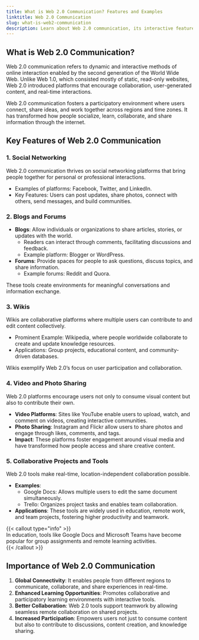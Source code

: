 ```yaml
---
title: What is Web 2.0 Communication? Features and Examples  
linktitle: Web 2.0 Communication  
slug: what-is-web2-communication  
description: Learn about Web 2.0 communication, its interactive features, and examples of how it has transformed online interaction and collaboration.  
---
```


## What is Web 2.0 Communication?  

Web 2.0 communication refers to dynamic and interactive methods of online interaction enabled by the second generation of the World Wide Web. Unlike Web 1.0, which consisted mostly of static, read-only websites, Web 2.0 introduced platforms that encourage collaboration, user-generated content, and real-time interactions.  

Web 2.0 communication fosters a participatory environment where users connect, share ideas, and work together across regions and time zones. It has transformed how people socialize, learn, collaborate, and share information through the internet.  


## Key Features of Web 2.0 Communication  

### 1. **Social Networking**  
Web 2.0 communication thrives on social networking platforms that bring people together for personal or professional interactions.  
- Examples of platforms: Facebook, Twitter, and LinkedIn.  
- Key Features: Users can post updates, share photos, connect with others, send messages, and build communities.  


### 2. **Blogs and Forums**  
- **Blogs**: Allow individuals or organizations to share articles, stories, or updates with the world.  
  - Readers can interact through comments, facilitating discussions and feedback.  
  - Example platform: Blogger or WordPress.  
- **Forums**: Provide spaces for people to ask questions, discuss topics, and share information.  
  - Example forums: Reddit and Quora.  

These tools create environments for meaningful conversations and information exchange.  


### 3. **Wikis**  
Wikis are collaborative platforms where multiple users can contribute to and edit content collectively.  
- Prominent Example: Wikipedia, where people worldwide collaborate to create and update knowledge resources.  
- Applications: Group projects, educational content, and community-driven databases.  

Wikis exemplify Web 2.0’s focus on user participation and collaboration.  


### 4. **Video and Photo Sharing**  
Web 2.0 platforms encourage users not only to consume visual content but also to contribute their own.  
- **Video Platforms**: Sites like YouTube enable users to upload, watch, and comment on videos, creating interactive communities.  
- **Photo Sharing**: Instagram and Flickr allow users to share photos and engage through likes, comments, and tags.  
- **Impact**: These platforms foster engagement around visual media and have transformed how people access and share creative content.  


### 5. **Collaborative Projects and Tools**  
Web 2.0 tools make real-time, location-independent collaboration possible.  
- **Examples**:  
  - Google Docs: Allows multiple users to edit the same document simultaneously.  
  - Trello: Organizes project tasks and enables team collaboration.  
- **Applications**: These tools are widely used in education, remote work, and team projects, fostering higher productivity and teamwork.  

{{< callout type="info" >}}  
In education, tools like Google Docs and Microsoft Teams have become popular for group assignments and remote learning activities.  
{{< /callout >}}  


## Importance of Web 2.0 Communication  

1. **Global Connectivity**: It enables people from different regions to communicate, collaborate, and share experiences in real-time.  
2. **Enhanced Learning Opportunities**: Promotes collaborative and participatory learning environments with interactive tools.  
3. **Better Collaboration**: Web 2.0 tools support teamwork by allowing seamless remote collaboration on shared projects.  
4. **Increased Participation**: Empowers users not just to consume content but also to contribute to discussions, content creation, and knowledge sharing.  
